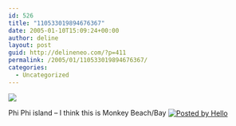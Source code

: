 ```yaml
---
id: 526
title: "110533019894676367"
date: 2005-01-10T15:09:24+00:00
author: deline
layout: post
guid: http://delineneo.com/?p=411
permalink: /2005/01/110533019894676367/
categories:
  - Uncategorized
---
```

[<img border='0' src='http://www.progsoc.uts.edu.au/~dneo/blog/hello/64/941/320/102-0293_IMG.jpg' />](http://www.progsoc.uts.edu.au/~dneo/blog/hello/64/941/640/102-0293_IMG.jpg)

Phi Phi island &#8211; I think this is Monkey Beach/Bay&nbsp;[<img src='http://photos1.blogger.com/pbh.gif' alt='Posted by Hello' border='0' align='absmiddle' />](http://www.hello.com/)
